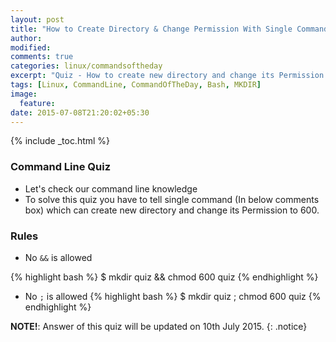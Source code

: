 ```yaml
---
layout: post
title: "How to Create Directory & Change Permission With Single Command"
author:
modified:
comments: true
categories: linux/commandsoftheday
excerpt: "Quiz - How to create new directory and change its Permission with single command"
tags: [Linux, CommandLine, CommandOfTheDay, Bash, MKDIR]
image:
  feature:
date: 2015-07-08T21:20:02+05:30
---
```


{% include _toc.html %}

### Command Line Quiz

* Let's check our command line knowledge
* To solve this quiz you have to tell single command (In below comments box) which can create new directory and change its Permission to 600.

### Rules

* No `&&` is allowed

{% highlight bash %}
$ mkdir quiz && chmod 600 quiz
{% endhighlight %}

* No `;`  is allowed
{% highlight bash %}
$ mkdir quiz ; chmod 600 quiz
{% endhighlight %}

**NOTE!**: Answer of this quiz will be updated on 10th July 2015.
{: .notice}
